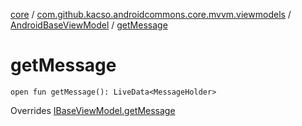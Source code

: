 [core](../../index.md) / [com.github.kacso.androidcommons.core.mvvm.viewmodels](../index.md) / [AndroidBaseViewModel](index.md) / [getMessage](./get-message.md)

# getMessage

`open fun getMessage(): LiveData<MessageHolder>`

Overrides [IBaseViewModel.getMessage](../-i-base-view-model/get-message.md)

